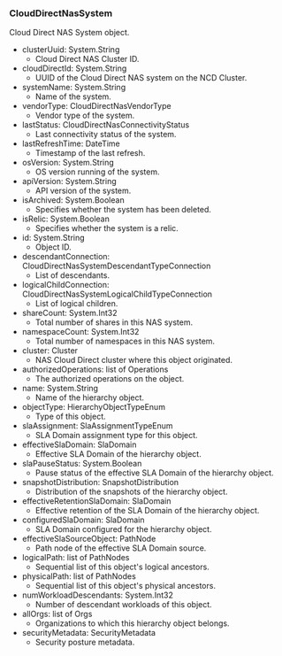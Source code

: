 ### CloudDirectNasSystem
Cloud Direct NAS System object.

- clusterUuid: System.String
  - Cloud Direct NAS Cluster ID.
- cloudDirectId: System.String
  - UUID of the Cloud Direct NAS system on the NCD Cluster.
- systemName: System.String
  - Name of the system.
- vendorType: CloudDirectNasVendorType
  - Vendor type of the system.
- lastStatus: CloudDirectNasConnectivityStatus
  - Last connectivity status of the system.
- lastRefreshTime: DateTime
  - Timestamp of the last refresh.
- osVersion: System.String
  - OS version running of the system.
- apiVersion: System.String
  - API version of the system.
- isArchived: System.Boolean
  - Specifies whether the system has been deleted.
- isRelic: System.Boolean
  - Specifies whether the system is a relic.
- id: System.String
  - Object ID.
- descendantConnection: CloudDirectNasSystemDescendantTypeConnection
  - List of descendants.
- logicalChildConnection: CloudDirectNasSystemLogicalChildTypeConnection
  - List of logical children.
- shareCount: System.Int32
  - Total number of shares in this NAS system.
- namespaceCount: System.Int32
  - Total number of namespaces in this NAS system.
- cluster: Cluster
  - NAS Cloud Direct cluster where this object originated.
- authorizedOperations: list of Operations
  - The authorized operations on the object.
- name: System.String
  - Name of the hierarchy object.
- objectType: HierarchyObjectTypeEnum
  - Type of this object.
- slaAssignment: SlaAssignmentTypeEnum
  - SLA Domain assignment type for this object.
- effectiveSlaDomain: SlaDomain
  - Effective SLA Domain of the hierarchy object.
- slaPauseStatus: System.Boolean
  - Pause status of the effective SLA Domain of the hierarchy object.
- snapshotDistribution: SnapshotDistribution
  - Distribution of the snapshots of the hierarchy object.
- effectiveRetentionSlaDomain: SlaDomain
  - Effective retention of the SLA Domain of the hierarchy object.
- configuredSlaDomain: SlaDomain
  - SLA Domain configured for the hierarchy object.
- effectiveSlaSourceObject: PathNode
  - Path node of the effective SLA Domain source.
- logicalPath: list of PathNodes
  - Sequential list of this object's logical ancestors.
- physicalPath: list of PathNodes
  - Sequential list of this object's physical ancestors.
- numWorkloadDescendants: System.Int32
  - Number of descendant workloads of this object.
- allOrgs: list of Orgs
  - Organizations to which this hierarchy object belongs.
- securityMetadata: SecurityMetadata
  - Security posture metadata.
